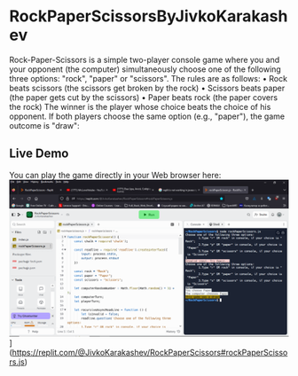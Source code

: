 # RockPaperScissorsByJivkoKarakashev
 Rock-Paper-Scissors is a simple two-player console game where you and your opponent (the computer) simultaneously choose one of the following three options: "rock", "paper" or "scissors". The rules are as follows: •	Rock beats scissors (the scissors get broken by the rock) •	Scissors beats paper (the paper gets cut by the scissors) •	Paper beats rock (the paper covers the rock) The winner is the player whose choice beats the choice of his opponent. If both players choose the same option (e.g., "paper"), the game outcome is "draw":

## Live Demo

You can play the game directly in your Web browser here:
<img alt="Play Button" src="https://github.com/JivkoKarakashev/RockPaperScissorsByJivkoKarakashev/blob/main/Readme.png" />](https://replit.com/@JivkoKarakashev/RockPaperScissors#rockPaperScissors.js)
